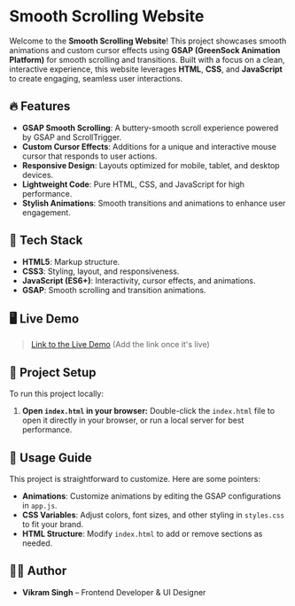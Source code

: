 

# Smooth Scrolling Website

Welcome to the **Smooth Scrolling Website**! This project showcases smooth animations and custom cursor effects using **GSAP (GreenSock Animation Platform)** for smooth scrolling and transitions. Built with a focus on a clean, interactive experience, this website leverages **HTML**, **CSS**, and **JavaScript** to create engaging, seamless user interactions.

## 🔥 Features

- **GSAP Smooth Scrolling**: A buttery-smooth scroll experience powered by GSAP and ScrollTrigger.
- **Custom Cursor Effects**: Additions for a unique and interactive mouse cursor that responds to user actions.
- **Responsive Design**: Layouts optimized for mobile, tablet, and desktop devices.
- **Lightweight Code**: Pure HTML, CSS, and JavaScript for high performance.
- **Stylish Animations**: Smooth transitions and animations to enhance user engagement.

## 🎨 Tech Stack

- **HTML5**: Markup structure.
- **CSS3**: Styling, layout, and responsiveness.
- **JavaScript (ES6+)**: Interactivity, cursor effects, and animations.
- **GSAP**: Smooth scrolling and transition animations.

## 🖥️ Live Demo

> [Link to the Live Demo](#) (Add the link once it's live)

## 📁 Project Setup

To run this project locally:
   
1. **Open `index.html` in your browser:**
   Double-click the `index.html` file to open it directly in your browser, or run a local server for best performance.

## 🎯 Usage Guide

This project is straightforward to customize. Here are some pointers:

- **Animations**: Customize animations by editing the GSAP configurations in `app.js`.
- **CSS Variables**: Adjust colors, font sizes, and other styling in `styles.css` to fit your brand.
- **HTML Structure**: Modify `index.html` to add or remove sections as needed.

## 👨‍💻 Author

- **Vikram Singh** – Frontend Developer & UI Designer





